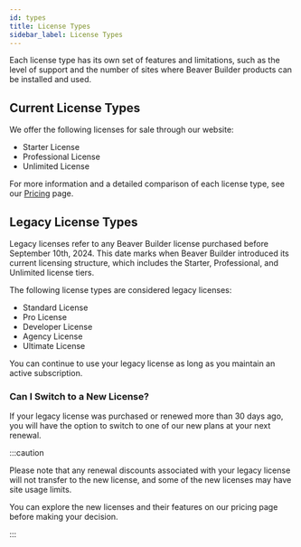 ```yaml
---
id: types
title: License Types
sidebar_label: License Types
---
```


Each license type has its own set of features and limitations, such as the level of support and the number of sites where Beaver Builder products can be installed and used.

## Current License Types

We offer the following licenses for sale through our website:

- Starter License
- Professional License
- Unlimited License

For more information and a detailed comparison of each license type, see our [Pricing](https://www.wpbeaverbuilder.com/pricing) page.

## Legacy License Types

Legacy licenses refer to any Beaver Builder license purchased before September 10th, 2024. This date marks when Beaver Builder introduced its current licensing structure, which includes the Starter, Professional, and Unlimited license tiers.

The following license types are considered legacy licenses:

- Standard License
- Pro License
- Developer License
- Agency License
- Ultimate License

You can continue to use your legacy license as long as you maintain an active subscription.

### Can I Switch to a New License?

If your legacy license was purchased or renewed more than 30 days ago, you will have the option to switch to one of our new plans at your next renewal.

:::caution

Please note that any renewal discounts associated with your legacy license will not transfer to the new license, and some of the new licenses may have site usage limits.

You can explore the new licenses and their features on our pricing page before making your decision.

:::
